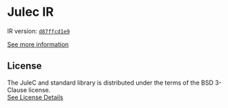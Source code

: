 # Julec IR

IR version: [`d87ffcd1e9`](https://github.com/julelang/jule/tree/d87ffcd1e9e118fab670f3361473d22fcb9026f0)

[See more information](https://manual.jule.dev/getting-started/install-from-source/compile-from-ir.html)

## License

The JuleC and standard library is distributed under the terms of the BSD 3-Clause license. \
[See License Details](./LICENSE)
